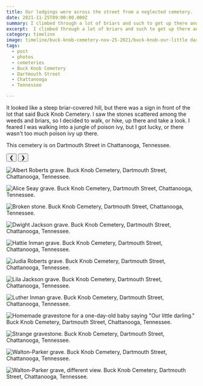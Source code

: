 ```yaml
---
title: Our lodgings were across the street from a neglected cemetery.
date: 2021-11-25T09:00:00.000Z
summary: I climbed through a lot of briars and such to get up there and look around.
excerpt:  I climbed through a lot of briars and such to get up there and look around.
category: timeline
image: timeline/buck-knob-cemetery-nov-25-2021/buck-knob-our-little darling-nov-25-2021.jpg
tags:
  - post 
  - photos
  - cemeteries
  - Buck Knob Cemetery
  - Dartmouth Street
  - Chattanooga
  - Tennessee

---
```


It looked like a steep briar-covered hill, but there was a sign in front of the lot that said Buck Knob Cemetery. I saw the stones scattered among the weeds and briars, so I decided to walk, or hike, up there and take a look. I feared I was walking into a jungle of poison ivy, but I got lucky, or there wasn't too much poison ivy up there.

This cemetery is on Dartmouth Street in Chattanooga, Tennessee.

<div id="viewport">
    <button id="buttonPrevious">&#10094;</button>
    <button id="buttonNext">&#10095;</button>

![Albert Roberts grave. Buck Knob Cemetery, Dartmouth Street, Chattanooga, Tennessee.](/static/img/timeline/buck-knob-cemetery-nov-25-2021/buck-knob-albert-roberts-nov-25-2021.jpg)

![Alice Seay grave. Buck Knob Cemetery, Dartmouth Street, Chattanooga, Tennessee.](/static/img/timeline/buck-knob-cemetery-nov-25-2021/buck-knob-alice-seay-nov-25-2021.jpg)

![Broken stone. Buck Knob Cemetery, Dartmouth Street, Chattanooga, Tennessee.](/static/img/timeline/buck-knob-cemetery-nov-25-2021/buck-knob-broken-stone-nov-25-2021.jpg)

![Dwight Jackson grave. Buck Knob Cemetery, Dartmouth Street, Chattanooga, Tennessee.](/static/img/timeline/buck-knob-cemetery-nov-25-2021/buck-knob-dwight-jackson-nov-25-2021.jpg )

![Hattie Inman grave. Buck Knob Cemetery, Dartmouth Street, Chattanooga, Tennessee.](/static/img/timeline/buck-knob-cemetery-nov-25-2021/buck-knob-hattie-inman-nov-25-2021.jpg)

![Judia Roberts grave. Buck Knob Cemetery, Dartmouth Street, Chattanooga, Tennessee.](/static/img/timeline/buck-knob-cemetery-nov-25-2021/buck-knob-judia-roberts-nov-25-2021.jpg )

![Lila Jackson grave. Buck Knob Cemetery, Dartmouth Street, Chattanooga, Tennessee.](/static/img/timeline/buck-knob-cemetery-nov-25-2021/buck-knob-lila-jackson-nov-25-2021.jpg)

![Luther Inman grave. Buck Knob Cemetery, Dartmouth Street, Chattanooga, Tennessee.](/static/img/timeline/buck-knob-cemetery-nov-25-2021/buck-knob-luther-inman-nov-25-2021.jpg)

![Homemade gravestone for a one-day-old baby saying "Our little darling." Buck Knob Cemetery, Dartmouth Street, Chattanooga, Tennessee.](/static/img/timeline/buck-knob-cemetery-nov-25-2021/buck-knob-our-little-darling-nov-25-2021.jpg)

![Strange gravestone.  Buck Knob Cemetery, Dartmouth Street, Chattanooga, Tennessee.](/static/img/timeline/buck-knob-cemetery-nov-25-2021/buck-knob-strange-stone-nov-25-2021.jpg)

![Walton-Parker grave. Buck Knob Cemetery, Dartmouth Street, Chattanooga, Tennessee.](/static/img/timeline/buck-knob-cemetery-nov-25-2021/buck-knob-walton-parker-nov-25-2021.jpg)

![Walton-Parker grave, different view. Buck Knob Cemetery, Dartmouth Street, Chattanooga, Tennessee.](/static/img/timeline/buck-knob-cemetery-nov-25-2021/buck-knob-walton-parker-distant-nov-25-2021.jpg)

</div>

<div id="caption"></div>